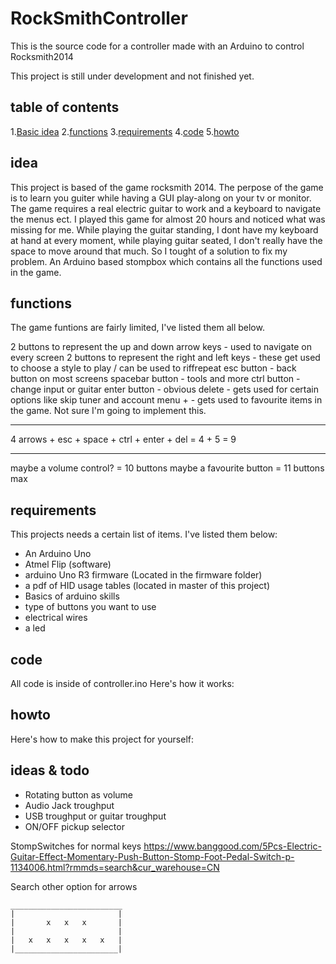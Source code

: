 # RockSmithController

This is the source code for a controller made with an Arduino to control Rocksmith2014

This project is still under development and not finished yet.

## table of contents

1.[Basic idea](#idea)
2.[functions](#functions)
3.[requirements](#requirements)
4.[code](#code)
5.[howto](#howto)

## idea

This project is based of the game rocksmith 2014. The perpose of the game is to learn you guiter while having a GUI play-along on your tv or monitor.
The game requires a real electric guitar to work and a keyboard to navigate the menus ect. I played this game for almost 20 hours and noticed what was missing for me.
While playing the guitar standing, I dont have my keyboard at hand at every moment, while playing guitar seated, I don't really have the space to move around that much. So I tought of a solution to fix my problem. An Arduino based stompbox which contains all the functions used in the game.

## functions

The game funtions are fairly limited, I've listed them all below.

2 buttons to represent the up and down arrow keys - used to navigate on every screen
2 buttons to represent the right and left keys - these get used to choose a style to play / can be used to riffrepeat
esc button - back button on most screens
spacebar button - tools and more
ctrl button - change input or guitar
enter button - obvious
delete - gets used for certain options like skip tuner and account menu
\+ - gets used to favourite items in the game. Not sure I'm going to implement this.

----------------------

4 arrows + esc + space + ctrl + enter + del = 4 + 5 = 9

----------------------

maybe a volume control? = 10 buttons
maybe a favourite button = 11 buttons max

## requirements

This projects needs a certain list of items. I've listed them below:

- An Arduino Uno
- Atmel Flip (software)
- arduino Uno R3 firmware (Located in the firmware folder)
- a pdf of HID usage tables (located in master of this project)
- Basics of arduino skills
- type of buttons you want to use
- electrical wires
- a led

## code

All code is inside of controller.ino
Here's how it works:

## howto

Here's how to make this project for yourself:

## ideas & todo

- Rotating button as volume
- Audio Jack troughput
- USB troughput or guitar troughput
- ON/OFF pickup selector

StompSwitches for normal keys
<https://www.banggood.com/5Pcs-Electric-Guitar-Effect-Momentary-Push-Button-Stomp-Foot-Pedal-Switch-p-1134006.html?rmmds=search&cur_warehouse=CN>

Search other option for arrows

    _________________________
    |                       |
    |       x   x   x       |
    |                       |
    |   x   x   x   x   x   |
    |_______________________|
